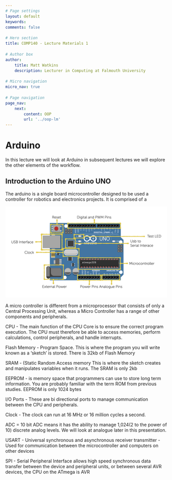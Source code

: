```yaml
---
# Page settings
layout: default
keywords:
comments: false

# Hero section
title: COMP140 - Lecture Materials 1

# Author box
author:
    title: Matt Watkins
    description: Lecturer in Computing at Falmouth University

# Micro navigation
micro_nav: true

# Page navigation
page_nav:
    next:
        content: OOP
        url: '../oop-lm'
---
```


# Arduino

In this lecture we will look at Arduino in subsequent lectures we will explore the other elements of the workflow.

## Introduction to the Arduino UNO  
 The arduino is a single board microcontroller designed to be used a controller for robotics and electronics projects.
 It is comprised of a 

![Arduino Layout](images/arduino-layout.png)

A micro controller is different from a microprocessor that consists of only a Central Processing Unit, whereas a Micro Controller has a range of other components and peripherals.

  

CPU - The main function of the CPU Core is to ensure the correct program execution. The CPU must therefore be able to access memories, perform calculations, control peripherals, and handle interrupts.

Flash Memory - Program Space. This is where the program you will write known as a ‘sketch’ is stored. There is 32kb of Flash Memory

SRAM - (Static Random Access memory This is where the sketch creates and manipulates variables when it runs. The SRAM is only 2kb

EEPROM - is memory space that programmers can use to store long term information. You are probably familiar with the term ROM from previous studies. EEPROM is only 1024 bytes

I/O Ports - These are bi directional ports to manage communication between the CPU and peripherals.

Clock - The clock can run at 16 MHz or 16 million cycles a second.

ADC = 10 bit ADC means it has the ability to manage 1,024(2 to the power of 10) discrete analog levels. We will look at analogue later in this presentation.

USART - Universal synchronous and asynchronous receiver transmitter - Used for communication between the microcontroller and computers on other devices

SPI - Serial Peripheral Interface allows high speed synchronous data transfer between the device and peripheral units, or between several AVR devices, the CPU on the ATmega is AVR
<!--stackedit_data:
eyJoaXN0b3J5IjpbLTE5Mjk5NTE1NzksMTcwOTk5ODYyLC0xMD
gzNTgxNTc5LC0xMjA1NDY4NzM3XX0=
-->